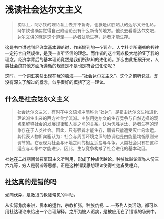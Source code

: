# 浅读社会达尔文主义

> 实际上，阿尔钦的理论看上去并不新奇，也就是优胜略汰的达尔文进化论。阿尔钦也确实觉得自己的理论没有什么新奇的地方。他说去看看达尔文吧，达尔文讲的就是这个道理——适者就能生存，适者才能生存。

这是书中讲述到经济学基本理论时，作者提到的一个观点。人文社会所遵循的规律一定符合自然规律，是我一直所坚信的理念。而作者的这个观点极大地验证了我的理念。经济学背后的基本理论竟然是我们所熟知的进化论。那么由此拓展开来，人类社会的其他方面所遵循的规律是不是也是符合进化论呢？

这时，一个词汇突然出现在我的脑海——“社会达尔文主义”。这个之前听说过，却没有深入了解过的概念，似乎很好的概括了这一理论。

## 什么是社会达尔文主义

> 社会达尔文主义，有时在中文语境中简称为“社达”，是指由达尔文生物进化理论派生出来的西方社会学流派。主张用达尔文的生存竞争与自然选择的观点来解释社会的发展规律和人类之间的关系。认为优胜劣汰、适者生存的现象存在于人类社会。因此，只有强者才能生存，弱者只能遭受灭亡的命运。</br>
其代表人物斯宾塞认为：社会与周围环境之间的协调也是由能量均衡原则来调节的。它表现为社会与环境之间的相互适应与斗争。人类社会只有在这种适应与斗争中才能进步。因此，生存竞争构成了社会进化的基本动因。

社达在二战期间曾被军国主义所利用，形成了种族优越论。种族优越论宣称人份三六九等，穷人是弱者等思想。正是这种错误思想理论使得社达备受唾弃。

## 社达真的是错的吗

党同伐异，是激进的教徒常见的举动。

从实际角度来讲，资本的运作，宗教扩张，种族仇视……一系列人类活动，都可以用社达理论来给出一个合理解释。之所为被人诟病，是被应用在了错误的场景中。
